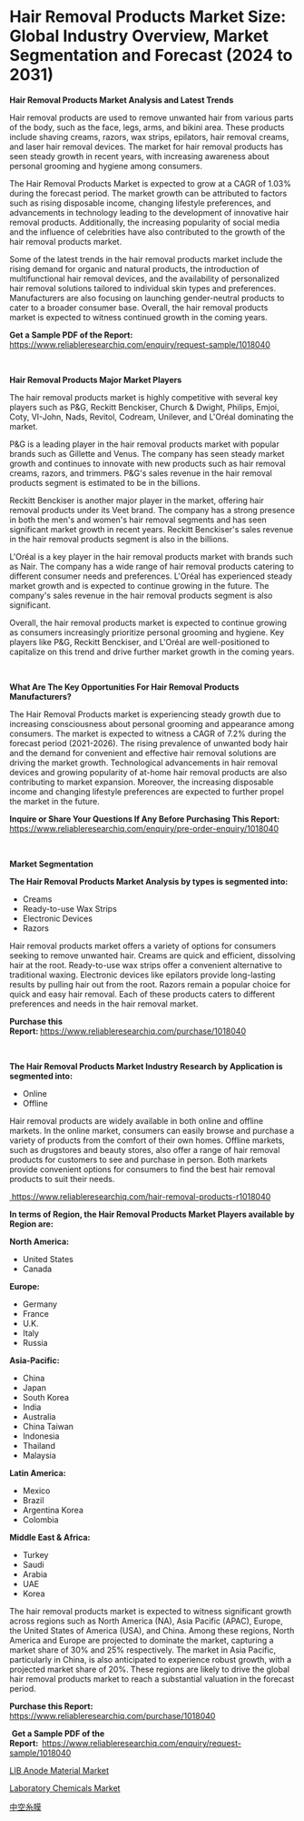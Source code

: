 <p><h1>Hair Removal Products Market Size: Global Industry Overview, Market Segmentation and Forecast (2024 to 2031)</h1></p><p><strong>Hair Removal Products Market Analysis and Latest Trends</strong></p>
<p><p>Hair removal products are used to remove unwanted hair from various parts of the body, such as the face, legs, arms, and bikini area. These products include shaving creams, razors, wax strips, epilators, hair removal creams, and laser hair removal devices. The market for hair removal products has seen steady growth in recent years, with increasing awareness about personal grooming and hygiene among consumers.</p><p>The Hair Removal Products Market is expected to grow at a CAGR of 1.03% during the forecast period. The market growth can be attributed to factors such as rising disposable income, changing lifestyle preferences, and advancements in technology leading to the development of innovative hair removal products. Additionally, the increasing popularity of social media and the influence of celebrities have also contributed to the growth of the hair removal products market.</p><p>Some of the latest trends in the hair removal products market include the rising demand for organic and natural products, the introduction of multifunctional hair removal devices, and the availability of personalized hair removal solutions tailored to individual skin types and preferences. Manufacturers are also focusing on launching gender-neutral products to cater to a broader consumer base. Overall, the hair removal products market is expected to witness continued growth in the coming years.</p></p>
<p><strong>Get a Sample PDF of the Report:&nbsp;</strong> <a href="https://www.reliableresearchiq.com/enquiry/request-sample/1018040">https://www.reliableresearchiq.com/enquiry/request-sample/1018040</a></p>
<p>&nbsp;</p>
<p><strong>Hair Removal Products Major Market Players</strong></p>
<p><p>The hair removal products market is highly competitive with several key players such as P&G, Reckitt Benckiser, Church & Dwight, Philips, Emjoi, Coty, VI-John, Nads, Revitol, Codream, Unilever, and L'Oréal dominating the market. </p><p>P&G is a leading player in the hair removal products market with popular brands such as Gillette and Venus. The company has seen steady market growth and continues to innovate with new products such as hair removal creams, razors, and trimmers. P&G's sales revenue in the hair removal products segment is estimated to be in the billions.</p><p>Reckitt Benckiser is another major player in the market, offering hair removal products under its Veet brand. The company has a strong presence in both the men's and women's hair removal segments and has seen significant market growth in recent years. Reckitt Benckiser's sales revenue in the hair removal products segment is also in the billions.</p><p>L'Oréal is a key player in the hair removal products market with brands such as Nair. The company has a wide range of hair removal products catering to different consumer needs and preferences. L'Oréal has experienced steady market growth and is expected to continue growing in the future. The company's sales revenue in the hair removal products segment is also significant.</p><p>Overall, the hair removal products market is expected to continue growing as consumers increasingly prioritize personal grooming and hygiene. Key players like P&G, Reckitt Benckiser, and L'Oréal are well-positioned to capitalize on this trend and drive further market growth in the coming years.</p></p>
<p>&nbsp;</p>
<p><strong>What Are The Key Opportunities For Hair Removal Products Manufacturers?</strong></p>
<p><p>The Hair Removal Products market is experiencing steady growth due to increasing consciousness about personal grooming and appearance among consumers. The market is expected to witness a CAGR of 7.2% during the forecast period (2021-2026). The rising prevalence of unwanted body hair and the demand for convenient and effective hair removal solutions are driving the market growth. Technological advancements in hair removal devices and growing popularity of at-home hair removal products are also contributing to market expansion. Moreover, the increasing disposable income and changing lifestyle preferences are expected to further propel the market in the future.</p></p>
<p><strong>Inquire or Share Your Questions If Any Before Purchasing This Report:</strong> <a href="https://www.reliableresearchiq.com/enquiry/pre-order-enquiry/1018040">https://www.reliableresearchiq.com/enquiry/pre-order-enquiry/1018040</a></p>
<p>&nbsp;</p>
<p><strong>Market Segmentation</strong></p>
<p><strong>The Hair Removal Products Market Analysis by types is segmented into:</strong></p>
<p><ul><li>Creams</li><li>Ready-to-use Wax Strips</li><li>Electronic Devices</li><li>Razors</li></ul></p>
<p><p>Hair removal products market offers a variety of options for consumers seeking to remove unwanted hair. Creams are quick and efficient, dissolving hair at the root. Ready-to-use wax strips offer a convenient alternative to traditional waxing. Electronic devices like epilators provide long-lasting results by pulling hair out from the root. Razors remain a popular choice for quick and easy hair removal. Each of these products caters to different preferences and needs in the hair removal market.</p></p>
<p><strong>Purchase this Report:&nbsp;</strong><a href="https://www.reliableresearchiq.com/purchase/1018040">https://www.reliableresearchiq.com/purchase/1018040</a></p>
<p>&nbsp;</p>
<p><strong>The Hair Removal Products Market Industry Research by Application is segmented into:</strong></p>
<p><ul><li>Online</li><li>Offline</li></ul></p>
<p><p>Hair removal products are widely available in both online and offline markets. In the online market, consumers can easily browse and purchase a variety of products from the comfort of their own homes. Offline markets, such as drugstores and beauty stores, also offer a range of hair removal products for customers to see and purchase in person. Both markets provide convenient options for consumers to find the best hair removal products to suit their needs.</p></p>
<p><a href="https://www.reliableresearchiq.com/hair-removal-products-r1018040">&nbsp;https://www.reliableresearchiq.com/hair-removal-products-r1018040</a></p>
<p><strong>In terms of Region, the Hair Removal Products Market Players available by Region are:</strong></p>
<p>
    <p> <strong> North America: </strong>
        <ul>
            <li>United States</li>
            <li>Canada</li>
        </ul>
        </p> 
    <p> <strong> Europe: </strong>
        <ul>
            <li>Germany</li>
            <li>France</li>
            <li>U.K.</li>
            <li>Italy</li>
            <li>Russia</li>
        </ul>
        </p> 
    <p> <strong> Asia-Pacific: </strong>
        <ul>
            <li>China</li>
            <li>Japan</li>
            <li>South Korea</li>
            <li>India</li>
            <li>Australia</li>
            <li>China Taiwan</li>
            <li>Indonesia</li>
            <li>Thailand</li>
            <li>Malaysia</li>
        </ul>
        </p> 
    <p> <strong> Latin America: </strong>
        <ul>
            <li>Mexico</li>
            <li>Brazil</li>
            <li>Argentina Korea</li>
            <li>Colombia</li>
        </ul>
        </p> 
    <p> <strong> Middle East & Africa: </strong>
        <ul>
            <li>Turkey</li>
            <li>Saudi</li>
            <li>Arabia</li>
            <li>UAE</li>
            <li>Korea</li>
        </ul>
    </p>
    </p>
<p><p>The hair removal products market is expected to witness significant growth across regions such as North America (NA), Asia Pacific (APAC), Europe, the United States of America (USA), and China. Among these regions, North America and Europe are projected to dominate the market, capturing a market share of 30% and 25% respectively. The market in Asia Pacific, particularly in China, is also anticipated to experience robust growth, with a projected market share of 20%. These regions are likely to drive the global hair removal products market to reach a substantial valuation in the forecast period.</p></p>
<p><strong>Purchase this Report: </strong><a href="https://www.reliableresearchiq.com/purchase/1018040">https://www.reliableresearchiq.com/purchase/1018040</a></p>
<p>&nbsp;<strong>Get a Sample PDF of the Report:&nbsp;&nbsp;</strong><a href="https://www.reliableresearchiq.com/enquiry/request-sample/1018040">https://www.reliableresearchiq.com/enquiry/request-sample/1018040</a></p>
<p><strong></strong></p>
<p><p><a href="https://medium.com/@aureliarice/lib-anode-material-market-size-is-growing-at-cagr-of-10-this-report-covers-analysis-by-market-b9b05459dcba">LIB Anode Material Market</a></p><p><a href="https://medium.com/@sura.dutkadut/laboratory-chemicals-market-global-market-insights-and-sales-trends-2024-to-2031-d4d4ee4b2701">Laboratory Chemicals Market</a></p><p><a href="https://github.com/dandier2003/Market-Research-Report-List-2/blob/main/64541735897.md">中空糸膜</a></p></p>